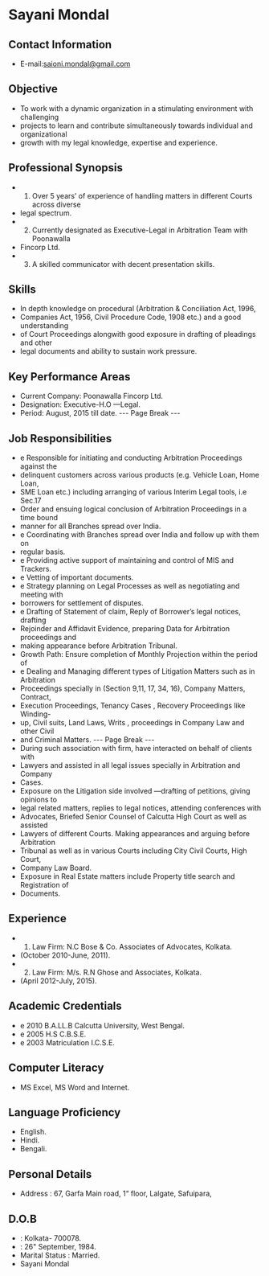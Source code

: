 # Sayani Mondal

## Contact Information

* E-mail:saioni.mondal@gmail.com


## Objective

* To work with a dynamic organization in a stimulating environment with challenging
* projects to learn and contribute simultaneously towards individual and organizational
* growth with my legal knowledge, expertise and experience.


## Professional Synopsis

* 1. Over 5 years’ of experience of handling matters in different Courts across diverse
* legal spectrum.
* 2. Currently designated as Executive-Legal in Arbitration Team with Poonawalla
* Fincorp Ltd.
* 3. A skilled communicator with decent presentation skills.


## Skills

* In depth knowledge on procedural (Arbitration & Conciliation Act, 1996,
* Companies Act, 1956, Civil Procedure Code, 1908 etc.) and a good understanding
* of Court Proceedings alongwith good exposure in drafting of pleadings and other
* legal documents and ability to sustain work pressure.


## Key Performance Areas

* Current Company: Poonawalla Fincorp Ltd.
* Designation: Executive-H.O —Legal.
* Period: August, 2015 till date.
--- Page Break ---


## Job Responsibilities

* e Responsible for initiating and conducting Arbitration Proceedings against the
* delinquent customers across various products (e.g. Vehicle Loan, Home Loan,
* SME Loan etc.) including arranging of various Interim Legal tools, i.e Sec.17
* Order and ensuing logical conclusion of Arbitration Proceedings in a time bound
* manner for all Branches spread over India.
* e Coordinating with Branches spread over India and follow up with them on
* regular basis.
* e Providing active support of maintaining and control of MIS and Trackers.
* e Vetting of important documents.
* e Strategy planning on Legal Processes as well as negotiating and meeting with
* borrowers for settlement of disputes.
* e Drafting of Statement of claim, Reply of Borrower’s legal notices, drafting
* Rejoinder and Affidavit Evidence, preparing Data for Arbitration proceedings and
* making appearance before Arbitration Tribunal.
* Growth Path: Ensure completion of Monthly Projection within the period of
* e Dealing and Managing different types of Litigation Matters such as in Arbitration
* Proceedings specially in (Section 9,11, 17, 34, 16), Company Matters, Contract,
* Execution Proceedings, Tenancy Cases , Recovery Proceedings like Winding-
* up, Civil suits, Land Laws, Writs , proceedings in Company Law and other Civil
* and Criminal Matters.
--- Page Break ---
* During such association with firm, have interacted on behalf of clients with
* Lawyers and assisted in all legal issues specially in Arbitration and Company
* Cases.
* Exposure on the Litigation side involved —drafting of petitions, giving opinions to
* legal related matters, replies to legal notices, attending conferences with
* Advocates, Briefed Senior Counsel of Calcutta High Court as well as assisted
* Lawyers of different Courts. Making appearances and arguing before Arbitration
* Tribunal as well as in various Courts including City Civil Courts, High Court,
* Company Law Board.
* Exposure in Real Estate matters include Property title search and Registration of
* Documents.


## Experience

* 1. Law Firm: N.C Bose & Co. Associates of Advocates, Kolkata.
* (October 2010-June, 2011).
* 2. Law Firm: M/s. R.N Ghose and Associates, Kolkata.
* (April 2012-July, 2015).


## Academic Credentials

* e 2010 B.A.LL.B Calcutta University, West Bengal.
* e 2005 H.S C.B.S.E.
* e 2003 Matriculation I.C.S.E.


## Computer Literacy

* MS Excel, MS Word and Internet.


## Language Proficiency

* English.
* Hindi.
* Bengali.


## Personal Details

* Address : 67, Garfa Main road, 1“ floor, Lalgate, Safuipara,


## D.O.B

* : Kolkata- 700078.
* : 26" September, 1984.
* Marital Status : Married.
* Sayani Mondal

